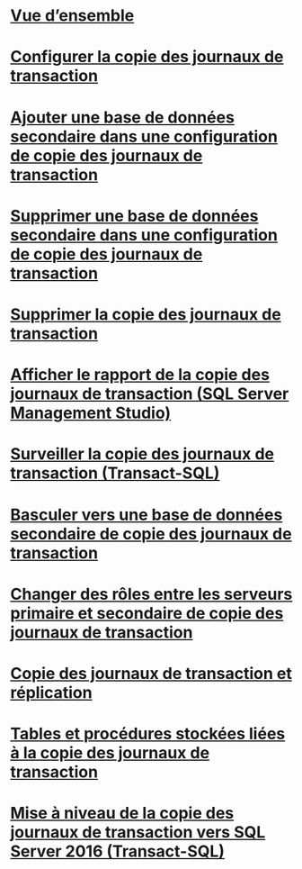 # [Vue d’ensemble](about-log-shipping-sql-server.md)  
# [Configurer la copie des journaux de transaction](configure-log-shipping-sql-server.md)  
# [Ajouter une base de données secondaire dans une configuration de copie des journaux de transaction](add-a-secondary-database-to-a-log-shipping-configuration-sql-server.md)  
# [Supprimer une base de données secondaire dans une configuration de copie des journaux de transaction](remove-a-secondary-database-from-a-log-shipping-configuration-sql-server.md)  
# [Supprimer la copie des journaux de transaction](remove-log-shipping-sql-server.md)  
# [Afficher le rapport de la copie des journaux de transaction (SQL Server Management Studio)](view-the-log-shipping-report-sql-server-management-studio.md)  
# [Surveiller la copie des journaux de transaction (Transact-SQL)](monitor-log-shipping-transact-sql.md)  
# [Basculer vers une base de données secondaire de copie des journaux de transaction](fail-over-to-a-log-shipping-secondary-sql-server.md)  
# [Changer des rôles entre les serveurs primaire et secondaire de copie des journaux de transaction](change-roles-between-primary-and-secondary-log-shipping-servers-sql-server.md)  
# [Copie des journaux de transaction et réplication](log-shipping-and-replication-sql-server.md)  
# [Tables et procédures stockées liées à la copie des journaux de transaction](log-shipping-tables-and-stored-procedures.md)  
# [Mise à niveau de la copie des journaux de transaction vers SQL Server 2016 (Transact-SQL)](upgrading-log-shipping-to-sql-server-2016-transact-sql.md)  
